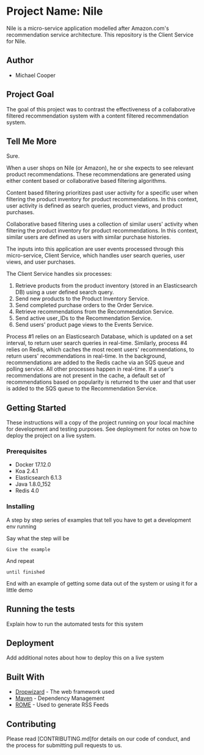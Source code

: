 # Project Name: Nile

Nile is a micro-service application modelled after Amazon.com's recommendation service architecture. This repository is the Client Service for Nile. 

## Author
* Michael Cooper

## Project Goal

The goal of this project was to contrast the effectiveness of a collaborative filtered recommendation system with a content filtered recommendation system.


## Tell Me More

Sure.

When a user shops on Nile (or Amazon), he or she expects to see relevant product recommendations. These recommendations are generated using either content based or collaborative based filtering algorithms. 

Content based filtering prioritizes past user activity for a specific user when filtering the product inventory for product recommendations. In this context, user activity is defined as search queries, product views, and product purchases.

Collaborative based filtering uses a collection of similar users' activity when filtering the product inventory for product recommendations. In this context, similar users are defined as users with similar purchase histories. 

The inputs into this application are user events processed through this micro-service, Client Service, which handles user search queries, user views, and user purchases. 

The Client Service handles six processes: 
1. Retrieve products from the product inventory (stored in an Elasticsearch DB) using a user defined search query.
2. Send new products to the Product Inventory Service.
3. Send completed purchase orders to the Order Service.
4. Retrieve recommendations from the Recommendation Service.
5. Send active user_IDs to the Recommendation Service.
6. Send users' product page views to the Events Service.

Process #1 relies on an Elasticsearch Database, which is updated on a set interval, to return user search queries in real-time. Similarly, process #4 relies on Redis, which caches the most recent users' recommendations, to return users' recommendations in real-time. In the background, recommendations are added to the Redis cache via an SQS queue and polling service. All other processes happen in real-time. If a user's recommendations are not present in the cache, a default set of recommendations based on popularity is returned to the user and that user is added to the SQS queue to the Recommendation Service.


## Getting Started

These instructions will a copy of the project running on your local machine for development and testing purposes. See deployment for notes on how to deploy the project on a live system.

### Prerequisites

* Docker 17.12.0
* Koa 2.4.1
* Elasticsearch 6.1.3
* Java 1.8.0_152
* Redis 4.0

### Installing

A step by step series of examples that tell you have to get a development env running

Say what the step will be

```
Give the example
```

And repeat

```
until finished
```

End with an example of getting some data out of the system or using it for a little demo

## Running the tests

Explain how to run the automated tests for this system

## Deployment

Add additional notes about how to deploy this on a live system

## Built With

* [Dropwizard](http://www.dropwizard.io/1.0.2/docs/) - The web framework used
* [Maven](https://maven.apache.org/) - Dependency Management
* [ROME](https://rometools.github.io/rome/) - Used to generate RSS Feeds

## Contributing

Please read [CONTRIBUTING.md]for details on our code of conduct, and the process for submitting pull requests to us.
